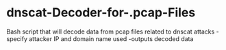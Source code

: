 # dnscat-Decoder-for-.pcap-Files
Bash script that will decode data from pcap files related to dnscat attacks
-specify attacker IP and domain name used
-outputs decoded data
